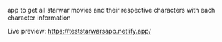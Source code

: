 app to get all starwar movies and their respective characters with each character information


Live preview: 
https://teststarwarsapp.netlify.app/